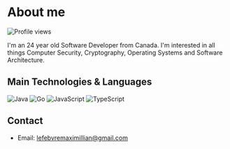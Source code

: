# About me
![Profile views](https://komarev.com/ghpvc/?username=maxlefebvre)

I'm an 24 year old Software Developer from Canada. I'm interested in all things Computer Security, Cryptography, Operating Systems and Software Architecture.

## Main Technologies & Languages
![Java](https://img.shields.io/badge/java-%23ED8B00.svg?style=for-the-badge&logo=java&logoColor=white)
![Go](https://img.shields.io/badge/go-%2300ADD8.svg?style=for-the-badge&logo=go&logoColor=white)
![JavaScript](https://img.shields.io/badge/javascript-%23323330.svg?style=for-the-badge&logo=javascript&logoColor=%23F7DF1E)
![TypeScript](https://img.shields.io/badge/typescript-%23007ACC.svg?style=for-the-badge&logo=typescript&logoColor=white)

## Contact
* Email: [lefebvremaximillian@gmail.com](mailto:lefebvremaximillian@gmail.com)
